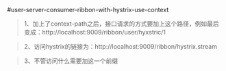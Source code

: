 #user-server-consumer-ribbon-with-hystrix-use-context

>1、加上了context-path之后，接口请求的方式要加上这个路径，例如最后变成：http://localhost:9009/ribbon/user/hyxstric/1
 
 
>2、访问hystrix的链接为：http://localhost:9009/ribbon/hystrix.stream

>3、不管访问什么需要加这一个前缀